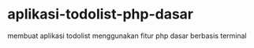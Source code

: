 # aplikasi-todolist-php-dasar

membuat aplikasi todolist menggunakan fitur php dasar berbasis terminal
